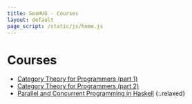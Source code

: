 ```yaml
---
title: SeaHUG - Courses
layout: default
page_script: /static/js/home.js
---
```

# Courses

* [Category Theory for Programmers (part 1)](ctp1)
* [Category Theory for Programmers (part 2)](ctp2)
* [Parallel and Concurrent Programming in Haskell](pcph)
{:.relaxed}
